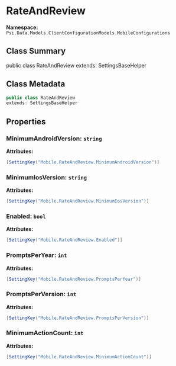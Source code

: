 # RateAndReview

**Namespace:** `Psi.Data.Models.ClientConfigurationModels.MobileConfigurations`

## Class Summary

public class RateAndReview
extends: SettingsBaseHelper

## Class Metadata

```typescript
public class RateAndReview
extends: SettingsBaseHelper
```

## Properties

### MinimumAndroidVersion: `string`

**Attributes:**
```csharp
[SettingKey("Mobile.RateAndReview.MinimumAndroidVersion")]
```

### MinimumIosVersion: `string`

**Attributes:**
```csharp
[SettingKey("Mobile.RateAndReview.MinimumIosVersion")]
```

### Enabled: `bool`

**Attributes:**
```csharp
[SettingKey("Mobile.RateAndReview.Enabled")]
```

### PromptsPerYear: `int`

**Attributes:**
```csharp
[SettingKey("Mobile.RateAndReview.PromptsPerYear")]
```

### PromptsPerVersion: `int`

**Attributes:**
```csharp
[SettingKey("Mobile.RateAndReview.PromptsPerVersion")]
```

### MinimumActionCount: `int`

**Attributes:**
```csharp
[SettingKey("Mobile.RateAndReview.MinimumActionCount")]
```
